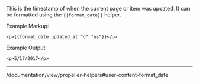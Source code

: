 This is the timestamp of when the current page or item was updated. It can be formatted using the `{{format_date}}` helper.

Example Markup:
```
<p>{{format_date updated_at "d" "us"}}</p>
```

Example Output:  
```
<p>5/17/2017</p>
```

---
/documentation/view/propeller-helpers#user-content-format_date
